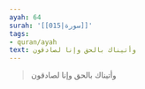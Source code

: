 ```yaml
---
ayah: 64
surah: '[[015|سورة]]'
tags:
- quran/ayah
text: وأتيناك بالحق وإنا لصادقون
---
```

> وأتيناك بالحق وإنا لصادقون
